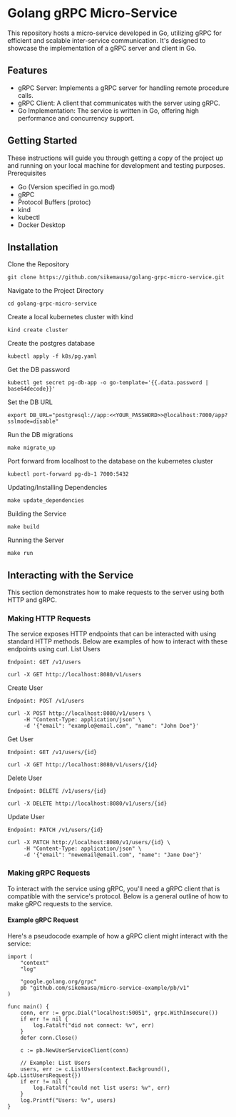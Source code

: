 # Golang gRPC Micro-Service

This repository hosts a micro-service developed in Go, utilizing gRPC for efficient and scalable inter-service communication. It's designed to showcase the implementation of a gRPC server and client in Go.

## Features

- gRPC Server: Implements a gRPC server for handling remote procedure calls.
- gRPC Client: A client that communicates with the server using gRPC.
- Go Implementation: The service is written in Go, offering high performance and concurrency support.

## Getting Started

These instructions will guide you through getting a copy of the project up and running on your local machine for development and testing purposes.
Prerequisites

- Go (Version specified in go.mod)
- gRPC
- Protocol Buffers (protoc)
- kind
- kubectl
- Docker Desktop

## Installation

Clone the Repository
    
    git clone https://github.com/sikemausa/golang-grpc-micro-service.git

Navigate to the Project Directory

    cd golang-grpc-micro-service

Create a local kubernetes cluster with kind

    kind create cluster

Create the postgres database

    kubectl apply -f k8s/pg.yaml

Get the DB password

    kubectl get secret pg-db-app -o go-template='{{.data.password | base64decode}}'

Set the DB URL

    export DB_URL="postgresql://app:<<YOUR_PASSWORD>>@localhost:7000/app?sslmode=disable"

Run the DB migrations

    make migrate_up

Port forward from localhost to the database on the kubernetes cluster

    kubectl port-forward pg-db-1 7000:5432

Updating/Installing Dependencies

    make update_dependencies

Building the Service

    make build

Running the Server

    make run

## Interacting with the Service

This section demonstrates how to make requests to the server using both HTTP and gRPC.

### Making HTTP Requests

The service exposes HTTP endpoints that can be interacted with using standard HTTP methods. Below are examples of how to interact with these endpoints using curl.
List Users

    Endpoint: GET /v1/users

    curl -X GET http://localhost:8080/v1/users

Create User

    Endpoint: POST /v1/users

    curl -X POST http://localhost:8080/v1/users \
         -H "Content-Type: application/json" \
         -d '{"email": "example@email.com", "name": "John Doe"}'

Get User

    Endpoint: GET /v1/users/{id}

    curl -X GET http://localhost:8080/v1/users/{id}

Delete User

    Endpoint: DELETE /v1/users/{id}

    curl -X DELETE http://localhost:8080/v1/users/{id}

Update User

    Endpoint: PATCH /v1/users/{id}

    curl -X PATCH http://localhost:8080/v1/users/{id} \
         -H "Content-Type: application/json" \
         -d '{"email": "newemail@email.com", "name": "Jane Doe"}'

### Making gRPC Requests

To interact with the service using gRPC, you'll need a gRPC client that is compatible with the service's protocol. Below is a general outline of how to make gRPC requests to the service.

#### Example gRPC Request

Here's a pseudocode example of how a gRPC client might interact with the service:

    import (
        "context"
        "log"
    
        "google.golang.org/grpc"
        pb "github.com/sikemausa/micro-service-example/pb/v1"
    )

    func main() {
        conn, err := grpc.Dial("localhost:50051", grpc.WithInsecure())
        if err != nil {
            log.Fatalf("did not connect: %v", err)
        }
        defer conn.Close()
    
        c := pb.NewUserServiceClient(conn)
    
        // Example: List Users
        users, err := c.ListUsers(context.Background(), &pb.ListUsersRequest{})
        if err != nil {
            log.Fatalf("could not list users: %v", err)
        }
        log.Printf("Users: %v", users)
    }
